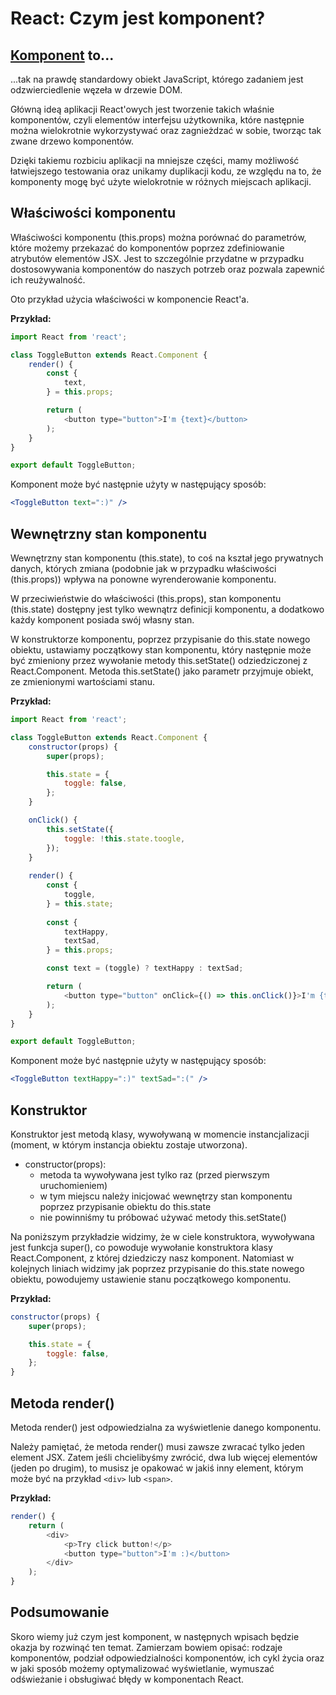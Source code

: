 # React: Czym jest komponent?

## [Komponent][64f21570-1d4f-4e15-9847-192dd33fe7c6] to...

...tak na prawdę standardowy obiekt JavaScript, którego zadaniem jest odzwierciedlenie węzeła w drzewie DOM.

Główną ideą aplikacji React'owych jest tworzenie takich właśnie komponentów, czyli elementów interfejsu użytkownika, które następnie można wielokrotnie wykorzystywać oraz zagnieżdzać w sobie, tworząc tak zwane drzewo komponentów.

Dzięki takiemu rozbiciu aplikacji na mniejsze części, mamy możliwość łatwiejszego testowania oraz unikamy duplikacji kodu, ze względu na to, że komponenty mogę być użyte wielokrotnie w różnych miejscach aplikacji.

## Właściwości komponentu

Właściwości komponentu (this.props) można porównać do parametrów, które możemy przekazać do komponentów poprzez zdefiniowanie atrybutów elementów JSX. Jest to szczególnie przydatne w przypadku dostosowywania komponentów do naszych potrzeb oraz pozwala zapewnić ich reużywalność.

Oto przykład użycia właściwości w komponencie React'a.

__Przykład:__

```javascript
import React from 'react';

class ToggleButton extends React.Component {
    render() {
        const {
            text,
        } = this.props;

        return (
            <button type="button">I'm {text}</button> 
        );
    }
}

export default ToggleButton;
```

Komponent może być następnie użyty w następujący sposób:

```jsx
<ToggleButton text=":)" />
```

## Wewnętrzny stan komponentu

Wewnętrzny stan komponentu (this.state), to coś na kształ jego prywatnych danych, których zmiana (podobnie jak w przypadku właściwości (this.props)) wpływa na ponowne wyrenderowanie komponentu.

W przeciwieństwie do właściwości (this.props), stan komponentu (this.state) dostępny jest tylko wewnątrz definicji komponentu, a dodatkowo każdy komponent posiada swój własny stan.

W konstruktorze komponentu, poprzez przypisanie do this.state nowego obiektu, ustawiamy początkowy stan komponentu, który następnie może być zmieniony przez wywołanie metody this.setState() odziedziczonej z React.Component. Metoda this.setState() jako parametr przyjmuje obiekt, ze zmienionymi wartościami stanu.

__Przykład:__

```javascript
import React from 'react';

class ToggleButton extends React.Component {
    constructor(props) {
        super(props);

        this.state = {
            toggle: false,
        };
    }

    onClick() {
        this.setState({
            toggle: !this.state.toogle,
        });
    }
    
    render() {
        const {
            toggle,
        } = this.state;
    
        const {
            textHappy,
            textSad,
        } = this.props;

        const text = (toggle) ? textHappy : textSad;

        return (
            <button type="button" onClick={() => this.onClick()}>I'm {text}</button> 
        );
    }
}

export default ToggleButton;
```

Komponent może być następnie użyty w następujący sposób:

```jsx
<ToggleButton textHappy=":)" textSad=":(" />
```

## Konstruktor

Konstruktor jest metodą klasy, wywoływaną w momencie instancjalizacji (moment, w którym instancja obiektu zostaje utworzona).

- constructor(props):
    + metoda ta wywoływana jest tylko raz (przed pierwszym uruchomieniem)
    + w tym miejscu należy inicjować wewnętrzy stan komponentu poprzez przypisanie obiektu do this.state
    + nie powinniśmy tu próbować używać metody this.setState()

Na poniższym przykładzie widzimy, że w ciele konstruktora, wywoływana jest funkcja super(), co powoduje wywołanie konstruktora klasy React.Component, z której dziedziczy nasz komponent. Natomiast w kolejnych liniach widzimy jak poprzez przypisanie do this.state nowego obiektu, powodujemy ustawienie stanu początkowego komponentu.

__Przykład:__

```javascript
constructor(props) {
    super(props);

    this.state = {
        toggle: false,
    };
}
```

## Metoda render()

Metoda render() jest odpowiedzialna za wyświetlenie danego komponentu.

Należy pamiętać, że metoda render() musi zawsze zwracać tylko jeden element JSX. Zatem jeśli chcielibyśmy zwrócić, dwa lub więcej elementów (jeden po drugim), to musisz je opakować w jakiś inny element, którym może być na przykład `<div>` lub `<span>`.

__Przykład:__

```javascript
render() {
    return (
        <div>
            <p>Try click button!</p>
            <button type="button">I'm :)</button>
        </div>
    );
}
```

## Podsumowanie

Skoro wiemy już czym jest komponent, w następnych wpisach będzie okazja by rozwinąć ten temat. Zamierzam bowiem opisać: rodzaje komponentów, podział odpowiedzialności komponentów, ich cykl życia oraz w jaki sposób możemy optymalizować wyświetlanie, wymuszać odświeżanie i obsługiwać błędy w komponentach React.

<!-- Linki -->

[64f21570-1d4f-4e15-9847-192dd33fe7c6]: https://reactjs.org/docs/react-component.html 'React.Component'

<!--
https://code.tutsplus.com/tutorials/stateful-vs-stateless-functional-components-in-react--cms-29541 - ciekawy opis wszystkich rodzajów komponentów
- Class Components vs. Functional Components
- Stateful Components vs. Stateless Components
- ... i mixy jak: functional stateless component
- Container Components vs. Presentational Components - o którym pisze w "Podział odpowiedzialności komponentów"
https://reactjs.org/docs/components-and-props.html


https://zoldar.net/react/#3
https://www.merixstudio.pl/blog/nie-boj-sie-reacta-poradnik-podstawy-biblioteki/
https://www.nafrontendzie.pl/podstawy-reactjs-kompletny-tutorial
-->